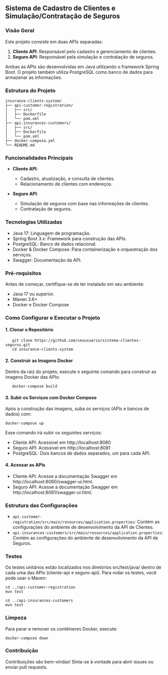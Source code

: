 ## Sistema de Cadastro de Clientes e Simulação/Contratação de Seguros

### Visão Geral

Este projeto consiste em duas APIs separadas:

1. **Cliente API**: Responsável pelo cadastro e gerenciamento de clientes.
2. **Seguro API**: Responsável pela simulação e contratação de seguros.

Ambas as APIs são desenvolvidas em Java utilizando o framework Spring Boot. O projeto também utiliza PostgreSQL como banco de dados para armazenar as informações.

### Estrutura do Projeto

```plaintext
insurance-clients-system/
├── api-customer-registration/
│   ├── src/
│   ├── Dockerfile
│   └── pom.xml
├── api-insurances-customers/
│   ├── src/
│   ├── Dockerfile
│   └── pom.xml
├── docker-compose.yml
└── README.md
```
### Funcionalidades Principais
 - **Cliente API**:

   - Cadastro, atualização, e consulta de clientes.
   - Relacionamento de clientes com endereços.
- **Seguro API**:

   - Simulação de seguros com base nas informações de clientes.
   - Contratação de seguros.
### Tecnologias Utilizadas
   - Java 17: Linguagem de programação.
   - Spring Boot 3.x: Framework para construção das APIs.
   - PostgreSQL: Banco de dados relacional.
   - Docker & Docker Compose: Para containerização e orquestração dos serviços.
   - Swagger: Documentação da API.
### Pré-requisitos
   Antes de começar, certifique-se de ter instalado em seu ambiente:

   - Java 17 ou superior.
- Maven 3.6+
- Docker e Docker Compose
### Como Configurar e Executar o Projeto
#### 1. Clonar o Repositório
````
   git clone https://github.com/seuusuario/sistema-clientes-seguros.git
   cd insurance-clients-system
````

#### 2. Construir as Imagens Docker
   Dentro da raiz do projeto, execute o seguinte comando para construir as imagens Docker das APIs:
````
   docker-compose build
````

#### 3. Subir os Serviços com Docker Compose
   Após a construção das imagens, suba os serviços (APIs e bancos de dados) com:
````
docker-compose up
````

Esse comando irá subir os seguintes serviços:

- Cliente API: Acessível em http://localhost:8080
- Seguro API: Acessível em http://localhost:8081
- PostgreSQL: Dois bancos de dados separados, um para cada API.
#### 4. Acessar as APIs
   - Cliente API: Acesse a documentação Swagger em http://localhost:8080/swagger-ui.html.
   - Seguro API: Acesse a documentação Swagger em http://localhost:8081/swagger-ui.html.
### Estrutura das Configurações
   - ```api-customer-registration/src/main/resources/application.properties```: Contém as configurações do ambiente de desenvolvimento da API de Clientes.
   - ```api-insurances-customers/src/main/resources/application.properties```: Contém as configurações do ambiente de desenvolvimento da API de Seguros.
### Testes
Os testes unitários estão localizados nos diretórios src/test/java/ dentro de cada uma das APIs (cliente-api e seguro-api). Para rodar os testes, você pode usar o Maven:

````
cd ../api-customer-registration
mvn test

cd ../api-insurances-customers
mvn test
````

### Limpeza
Para parar e remover os contêineres Docker, execute:

````
docker-compose down
````

### Contribuição
Contribuições são bem-vindas! Sinta-se à vontade para abrir issues ou enviar pull requests.

